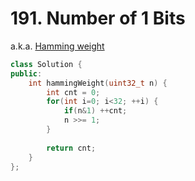 # 191. Number of 1 Bits
a.k.a. [Hamming weight](https://en.wikipedia.org/wiki/Hamming_weight)

```cpp
class Solution {
public:
    int hammingWeight(uint32_t n) {
        int cnt = 0;
        for(int i=0; i<32; ++i) {
            if(n&1) ++cnt;
            n >>= 1;
        }
        
        return cnt;
    }
};
```
